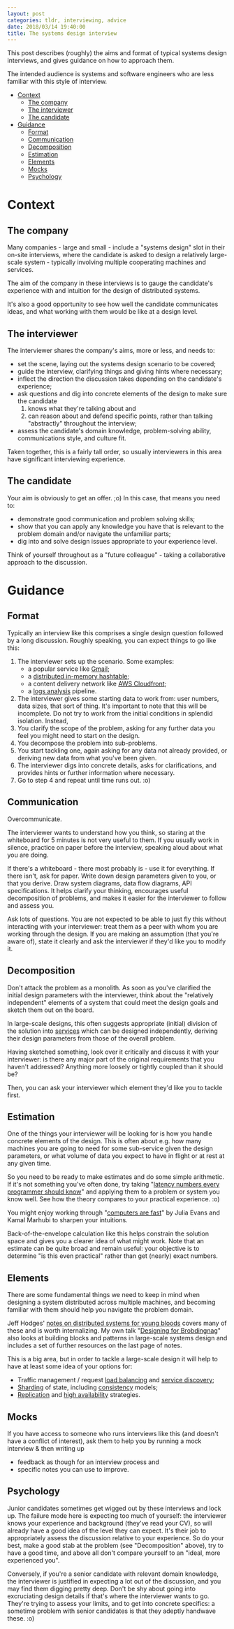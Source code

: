```yaml
---
layout: post
categories: tldr, interviewing, advice 
date: 2018/03/14 19:40:00
title: The systems design interview
---
```

This post describes (roughly) the aims and format of typical systems design interviews, and gives guidance on how to approach them.

The intended audience is systems and software engineers who are less familiar with this style of interview.

*   [Context](#context)
    *   [The company](#the-company)
    *   [The interviewer](#the-interviewer)
    *   [The candidate](#the-candidate)
*   [Guidance](#guidance)
    *   [Format](#format)
    *   [Communication](#communication)
    *   [Decomposition](#decomposition)
    *   [Estimation](#estimation)
    *   [Elements](#elements)
    *   [Mocks](#mocks)
    *   [Psychology](#psychology)

# Context

## The company

Many companies - large and small - include a "systems design" slot in their
on-site interviews, where the candidate is asked to design a relatively
large-scale system - typically involving multiple cooperating machines and
services.

The aim of the company in these interviews is to gauge the candidate's
experience with and intuition for the design of distributed systems.

It's also a good opportunity to see how well the candidate communicates ideas,
and what working with them would be like at a design level.

## The interviewer

The interviewer shares the company's aims, more or less, and needs to:

*   set the scene, laying out the systems design scenario to be covered;
*   guide the interview, clarifying things and giving hints where necessary;
*   inflect the direction the discussion takes depending on the candidate's
    experience;
*   ask questions and dig into concrete elements of the design to make sure the
    candidate 
    1.  knows what they're talking about and
    1.  can reason about and defend specific points, rather than talking
        "abstractly" throughout the interview;
*   assess the candidate's domain knowledge, problem-solving ability,
    communications style, and culture fit.

Taken together, this is a fairly tall order, so usually interviewers in this
area have significant interviewing experience.

## The candidate

Your aim is obviously to get an offer. ;o) In this case, that means you need
to:

*   demonstrate good communication and problem solving skills;
*   show that you can apply any knowledge you have that is relevant to the
    problem domain and/or navigate the unfamiliar parts;
*   dig into and solve design issues appropriate to your experience level.

Think of yourself throughout as a "future colleague" - taking a collaborative
approach to the discussion.

# Guidance

## Format

Typically an interview like this comprises a single design question followed by
a long discussion. Roughly speaking, you can expect things to go like this:

1.  The interviewer sets up the scenario. Some examples:
    *   a popular service like [Gmail](https://gmail.com);
    *   a [distributed in-memory hashtable](https://en.wikipedia.org/wiki/Distributed_hash_table);
    *   a content delivery network like [AWS Cloudfront](https://docs.aws.amazon.com/AmazonCloudFront/latest/DeveloperGuide/Introduction.html);
    *   a [logs analysis](https://en.wikipedia.org/wiki/Log_analysis) pipeline.
2.  The interviewer gives some starting data to work from: user numbers, data
    sizes, that sort of thing. It's important to note that this will be
    incomplete. Do not try to work from the initial conditions in splendid
    isolation. Instead,
3.  You clarify the scope of the problem, asking for any further data you feel
    you might need to start on the design.
4.  You decompose the problem into sub-problems.
5.  You start tackling one, again asking for any data not already provided, or
    deriving new data from what you've been given.
6.  The interviewer digs into concrete details, asks for clarifications, and
    provides hints or further information where necessary.
7.  Go to step 4 and repeat until time runs out. :o)

## Communication

Overcommunicate.

The interviewer wants to understand how you think, so staring at the whiteboard
for 5 minutes is not very useful to them. If you usually work in silence,
practice on paper before the interview, speaking aloud about what you are
doing.

If there's a whiteboard - there most probably is - use it for everything. If
there isn't, ask for paper. Write down design parameters given to you, or that
you derive. Draw system diagrams, data flow diagrams, API specifications. It
helps clarify your thinking, encourages useful decomposition of problems, and
makes it easier for the interviewer to follow and assess you.

Ask lots of questions. You are not expected to be able to just fly this without
interacting with your interviewer: treat them as a peer with whom you are
working through the design. If you are making an assumption (that you're aware
of), state it clearly and ask the interviewer if they'd like you to modify it.

## Decomposition

Don't attack the problem as a monolith. As soon as you've clarified the initial
design parameters with the interviewer, think about the "relatively
independent" elements of a system that could meet the design goals and sketch
them out on the board.

In large-scale designs, this often suggests appropriate (initial) division of
the solution into
[services](https://en.wikipedia.org/wiki/Service-oriented_architecture) which
can be designed independently, deriving their design parameters from those of
the overall problem.

Having sketched something, look over it critically and discuss it with your
interviewer: is there any major part of the original requirements that you
haven't addressed? Anything more loosely or tightly coupled than it should be?

Then, you can ask your interviewer which element they'd like you to tackle
first.

## Estimation

One of the things your interviewer will be looking for is how you handle
concrete elements of the design. This is often about e.g. how many machines you
are going to need for some sub-service given the design parameters, or what
volume of data you expect to have in flight or at rest at any given time.

So you need to be ready to make estimates and do some simple arithmetic. If
it's not something you've often done, try taking "[latency numbers every
programmer should
know](http://colin-scott.github.io/blog/2012/12/24/latency-trends/)" and
applying them to a problem or system you know well.  See how the theory
compares to your practical experience. :o)

You might enjoy working through "[computers are
fast](https://computers-are-fast.github.io/)" by Julia Evans and Kamal Marhubi
to sharpen your intuitions.

Back-of-the-envelope calculation like this helps constrain the solution space
and gives you a clearer idea of what might work. Note that an estimate can be
quite broad and remain useful: your objective is to determine "is this even
practical" rather than get (nearly) exact numbers.

## Elements

There are some fundamental things we need to keep in mind when designing a
system distributed across multiple machines, and becoming familiar with them
should help you navigate the problem domain.

Jeff Hodges' [notes on distributed systems for young
bloods](https://www.somethingsimilar.com/2013/01/14/notes-on-distributed-systems-for-young-bloods/)
covers many of these and is worth internalizing. My own talk "[Designing for
Brobdingnag](http://emauton.org/2014/07/15/designing-for-brobdingnag/)" also
looks at building blocks and patterns in large-scale systems design and
includes a set of further resources on the last page of notes.

This is a big area, but in order to tackle a large-scale design it will help to
have at least some idea of your options for:

*   Traffic management / request [load
    balancing](https://en.wikipedia.org/wiki/Load_balancing_(computing)) and
    [service discovery](https://en.wikipedia.org/wiki/Service_discovery);
*   [Sharding](https://en.wikipedia.org/wiki/Shard_(database_architecture)) of
    state, including
    [consistency](https://aphyr.com/posts/313-strong-consistency-models)
    models;
*   [Replication](https://en.wikipedia.org/wiki/Replication_(computing)) and
    [high availability](https://en.wikipedia.org/wiki/High_availability)
    strategies.

## Mocks

If you have access to someone who runs interviews like this (and doesn't have a
conflict of interest), ask them to help you by running a mock interview & then
writing up

*   feedback as though for an interview process and
*   specific notes you can use to improve.
 
## Psychology

Junior candidates sometimes get wigged out by these interviews and lock up. The
failure mode here is expecting too much of yourself: the interviewer knows your
experience and background (they've read your CV), so will already have a good
idea of the level they can expect. It's their job to appropriately assess the
discussion relative to your experience. So do your best, make a good stab at
the problem (see "Decomposition" above), try to have a good time, and above all
don't compare yourself to an "ideal, more experienced you".

Conversely, if you're a senior candidate with relevant domain knowledge, the
interviewer is justified in expecting a lot out of the discussion, and you may
find them digging pretty deep. Don't be shy about going into excruciating
design details if that's where the interviewer wants to go. They're trying to
assess your limits, and to get into concrete specifics: a sometime problem with
senior candidates is that they adeptly handwave these. :o)
